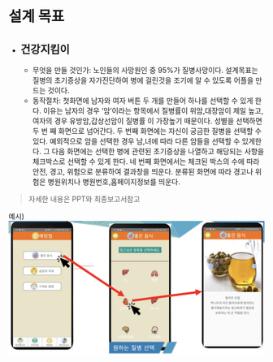 

# 설계 목표

- ## 건강지킴이
	- 무엇을 만들 것인가: 노인들의 사망원인 중 95%가 질병사망이다. 설계목표는 질병의 초기증상을 자가진단하여 병에 걸린것을 조기에 알 수 있도록 어플을 만드는 것이다.  
	- 동작절차: 첫화면에 남자와 여자 버튼 두 개를 만들어 하나를 선택할 수 있게 한다. 이유는 남자의 경우 ‘암’이라는 항목에서 질병률이 위암,대장암이 제일 높고,여자의 경우 유방암,갑상선암이 질병률 이 가장높기 때문이다. 성별을 선택하면 두 번 째 화면으로 넘어간다. 두 번째 화면에는 자신이 궁금한 질병을 선택할 수 있다. 예외적으로 암을 선택한 경우 남,녀에 따라 다른 암들을 선택할 수 있게한다. 그 다음 화면에는 선택한 병에 관련된 초기증상을 나열하고 해당되는 사항을 체크박스로 선택할 수 있게 한다. 네 번째 화면에서는 체크된 박스의 수에 따라 안전, 경고, 위험으로 분류하여 결과창을 띄운다. 분류된 화면에 따라 경고나 위험은 병원위치나 병원번호,홈페이지정보를 띄운다.

> 자세한 내용은 PPT와 최종보고서참고

예시)
![](./mobile.png)